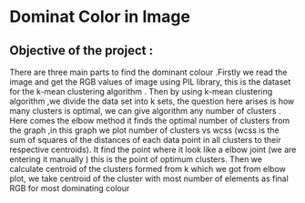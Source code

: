 # Dominat Color in Image
## Objective of the project :
There are three main parts to find the dominant colour .Firstly we read the image and get the RGB values of image 
using PIL library, this is the dataset for the k-mean clustering algorithm .
Then by using k-mean clustering algorithm ,we divide the data set into k sets, the question here arises is 
how many clusters is optimal, we can give algorithm any number of clusters .
Here comes the elbow method it finds the optimal number of clusters from the graph ,in this graph we plot 
number of clusters vs wcss (wcss is the sum of squares of the distances of each data point in all clusters to their 
respective centroids). It find the point where it look like a elbow joint (we are entering it manually ) this is the point 
of optimum clusters.
Then we calculate centroid of the clusters formed from k which we got from elbow plot, we take centroid 
of the cluster with most number of elements as final RGB for most dominating colour

